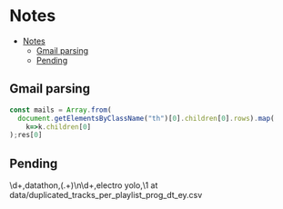 # Notes

<!-- TOC -->

- [Notes](#notes)
  - [Gmail parsing](#gmail-parsing)
  - [Pending](#pending)

<!-- /TOC -->

## Gmail parsing

```js
const mails = Array.from(
  document.getElementsByClassName("th")[0].children[0].rows).map(
    k=>k.children[0]
);res[0]
```

## Pending

\d+,datathon,(.+)\n\d+,electro yolo,\1
at data/duplicated_tracks_per_playlist_prog_dt_ey.csv
